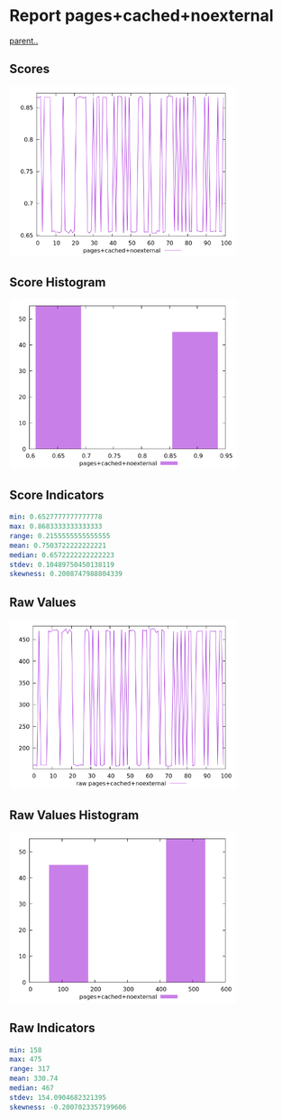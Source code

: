 # Report pages+cached+noexternal

[parent..](./..)  


## Scores

![score](./score.png)  

## Score Histogram

![hist](./hist.png)  

## Score Indicators

```yaml
min: 0.6527777777777778
max: 0.8683333333333333
range: 0.2155555555555555
mean: 0.7503722222222221
median: 0.6572222222222223
stdev: 0.10489750450138119
skewness: 0.2008747988804339

```

## Raw Values

![raw](./raw.png)  

## Raw Values Histogram

![raw hist](./raw_hist.png)  

## Raw Indicators

```yaml
min: 158
max: 475
range: 317
mean: 330.74
median: 467
stdev: 154.0904682321395
skewness: -0.2007023357199606

```

<style>
  img {
    max-width: 80%;
  }
</style>
      
